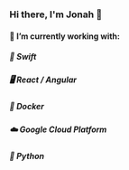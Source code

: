 ### Hi there, I'm Jonah 👋

#### 🔭 I’m currently working with:
#####   📱 Swift
#####   🖥 React / Angular
#####   🚢 Docker
#####   ☁️ Google Cloud Platform
#####   🐍 Python
<!--
**Bohne9/Bohne9** is a ✨ _special_ ✨ repository because its `README.md` (this file) appears on your GitHub profile.

Here are some ideas to get you started:

- 🔭 I’m currently working on ...
- 🌱 I’m currently learning ...
- 👯 I’m looking to collaborate on ...
- 🤔 I’m looking for help with ...
- 💬 Ask me about ...
- 📫 How to reach me: ...
- 😄 Pronouns: ...
- ⚡ Fun fact: ...
-->
